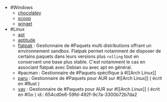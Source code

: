 - #Windows
	- [chocolatey](https://chocolatey.org/)
	- [scoop](https://scoop.sh/)
	- [winget](https://learn.microsoft.com/en-us/windows/package-manager/winget/)
- #Linux
	- [apt](https://en.wikipedia.org/wiki/APT_(software))
	- [aptitude](https://wiki.debian.org/Aptitude)
	- [flatpak](https://flatpak.org/) : Gestionnaire de #Paquets multi distributions offrant un environnement sandbox. Flatpak permet notamment de disposer de certains paquets dans leurs versions plus `rolling` tout en conservant une base plus stable. C'est notamment le cas en associant flatpak avec Debian ou avec apt en général.
	- #pacman : Gestionnaire de #Paquets spécifique à #[[Arch Linux]]
	- [paru](https://github.com/Morganamilo/paru) : Gestionnaire de #Paquets pour AUR sur #[[Arch Linux]] ( écrit en #Rust )
	- [yay](https://github.com/Jguer/yay) : Gestionnaire de #Paquets pour AUR sur #[[Arch Linux]] ( écrit en #Go )
	  id:: 654cd0e6-59fd-492f-9c7a-3300b72b7da2